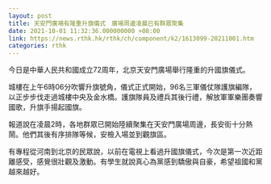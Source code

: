 ```yaml
---
layout: post
title: 天安門廣場有隆重升旗儀式　廣場周邊凌晨已有群眾聚集
date: 2021-10-01 11:32:36.000000000 +08:00
link: https://news.rthk.hk/rthk/ch/component/k2/1613099-20211001.htm
categories: rthk
---
```


今日是中華人民共和國成立72周年，北京天安門廣場舉行隆重的升國旗儀式。

城樓在上午6時06分吹響升旗號角，儀式正式開始，96名三軍儀仗隊護旗編隊，以正步步伐走過城樓中央及金水橋。護旗隊員及禮兵其後行禮，解放軍軍樂團奏響國歌，升旗手揚起國旗。

報道說在凌晨2時，各地群眾已開始陸續聚集在天安門廣場周邊，長安街十分熱鬧。他們其後有序排隊等候，安檢入場並到觀旗區。

有專程從河南到北京的民眾說，以前在電視上看過升國旗儀式，今次是第一次近距離感受，感覺很壯觀及激動。有學生就說真心為黨感到驕傲與自豪，希望祖國和黨越來越好。
